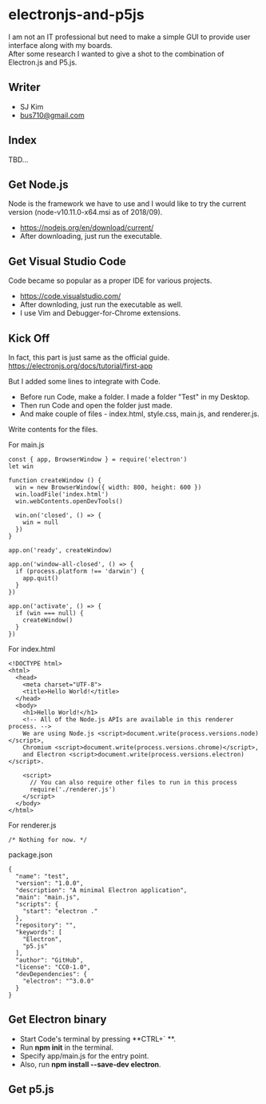 # electronjs-and-p5js

I am not an IT professional but need to make a simple GUI to provide user interface along with my boards.  
After some research I wanted to give a shot to the combination of Electron.js and P5.js.

## Writer

* SJ Kim
* bus710@gmail.com

## Index  
  
TBD...
  
## Get Node.js  
  
Node is the framework we have to use and I would like to try the current version (node-v10.11.0-x64.msi as of 2018/09).  
- https://nodejs.org/en/download/current/
- After downloading, just run the executable.
  
## Get Visual Studio Code
  
Code became so popular as a proper IDE for various projects.
- https://code.visualstudio.com/
- After downloding, just run the executable as well.
- I use Vim and Debugger-for-Chrome extensions.
  
## Kick Off

In fact, this part is just same as the official guide.  
https://electronjs.org/docs/tutorial/first-app  

But I added some lines to integrate with Code.  
  
- Before run Code, make a folder. I made a folder "Test" in my Desktop.
- Then run Code and open the folder just made.
- And make couple of files - index.html, style.css, main.js, and renderer.js.
  
Write contents for the files.  
  
For main.js
```
const { app, BrowserWindow } = require('electron')
let win
  
function createWindow () {    
  win = new BrowserWindow({ width: 800, height: 600 })
  win.loadFile('index.html')
  win.webContents.openDevTools()

  win.on('closed', () => {
    win = null
  })
}

app.on('ready', createWindow)

app.on('window-all-closed', () => {
  if (process.platform !== 'darwin') {
    app.quit()
  }
})

app.on('activate', () => {
  if (win === null) {
    createWindow()
  }
})
```

For index.html
```
<!DOCTYPE html>
<html>
  <head>
    <meta charset="UTF-8">
    <title>Hello World!</title>
  </head>
  <body>
    <h1>Hello World!</h1>
    <!-- All of the Node.js APIs are available in this renderer process. -->
    We are using Node.js <script>document.write(process.versions.node)</script>,
    Chromium <script>document.write(process.versions.chrome)</script>,
    and Electron <script>document.write(process.versions.electron)</script>.

    <script>
      // You can also require other files to run in this process
      require('./renderer.js')
    </script>
  </body>
</html>
```

For renderer.js
```
/* Nothing for now. */
```

package.json
```
{
  "name": "test",
  "version": "1.0.0",
  "description": "A minimal Electron application",
  "main": "main.js",
  "scripts": {
    "start": "electron ."
  },
  "repository": "",
  "keywords": [
    "Electron",
    "p5.js"
  ],
  "author": "GitHub",
  "license": "CC0-1.0",
  "devDependencies": {
    "electron": "^3.0.0"
  }
}
```

## Get Electron binary

- Start Code's terminal by pressing **CTRL+\` **.
- Run **npm init** in the terminal.
- Specify app/main.js for the entry point.
- Also, run **npm install --save-dev electron**.
  
## Get p5.js
  
  
